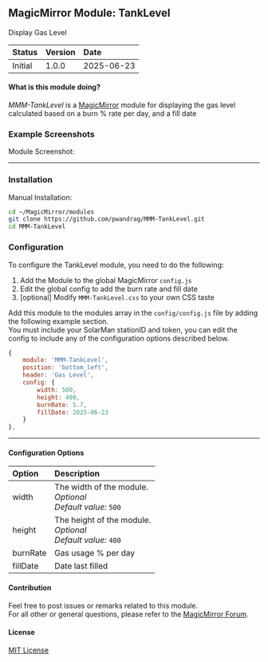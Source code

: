 ## MagicMirror Module: TankLevel

Display Gas Level

| Status | Version | Date | 
|:------- |:------- |:---- |
| Initial | 1.0.0 | 2025-06-23 |

#### What is this module doing?

*MMM-TankLevel* is a [MagicMirror](https://github.com/MichMich/MagicMirror) module for displaying the 
gas level calculated based on a burn % rate per day, and a fill date 

### Example Screenshots

Module Screenshot:

---

### Installation

Manual Installation:

```bash
cd ~/MagicMirror/modules
git clone https://github.com/pwandrag/MMM-TankLevel.git
cd MMM-TankLevel
```

### Configuration 

To configure the TankLevel module, you need to do the following:

1. Add the Module to the global MagicMirror `config.js` 
2. Edit the global config to add the burn rate and fill date
3. [optional] Modify `MMM-TankLevel.css` to your own CSS taste


Add this module to the modules array in the `config/config.js` file by adding the following example section.<br>You must include your SolarMan stationID and token, you can edit the config to include any of the configuration options described below. 

```javascript
{
    module: 'MMM-TankLevel',
    position: 'bottom_left',
    header: 'Gas Level',
    config: {
        width: 500,
        height: 400,
        burnRate: 5.7,
        fillDate: 2025-06-23
    }
},
```

---

#### Configuration Options 

| Option            | Description  |
|:----------------- |:------------ | 
| width             | The width of the module.<br>*Optional*<br>*Default value:* `500` |
| height            | The height of the module.<br>*Optional*<br>*Default value:* `400` |
| burnRate          | Gas usage % per day |
| fillDate          | Date last filled |


#### Contribution

Feel free to post issues or remarks related to this module.  
For all other or general questions, please refer to the [MagicMirror Forum](https://forum.magicmirror.builders/).

#### License 

[MIT License](https://github.com/linuxtuxie/MMM-TankLevel/blob/main/LICENSE) 


